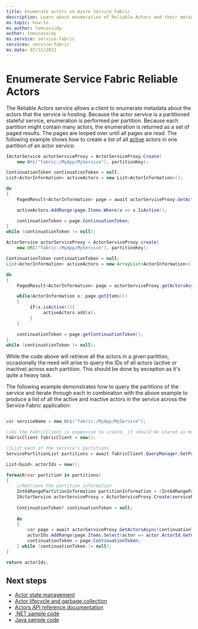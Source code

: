 ```yaml
---
title: Enumerate actors on Azure Service Fabric 
description: Learn about enumeration of Reliable Actors and their metadata in an Azure Service Fabric application using examples.
ms.topic: how-to
ms.author: tomcassidy
author: tomvcassidy
ms.service: service-fabric
services: service-fabric
ms.date: 07/11/2022
---
```


# Enumerate Service Fabric Reliable Actors
The Reliable Actors service allows a client to enumerate metadata about the actors that the service is hosting. Because the actor service is a partitioned stateful service, enumeration is performed per partition. Because each partition might contain many actors, the enumeration is returned as a set of paged results. The pages are looped over until all pages are read. The following example shows how to create a list of all [active](service-fabric-reliable-actors-lifecycle.md) actors in one partition of an actor service:

```csharp
IActorService actorServiceProxy = ActorServiceProxy.Create(
    new Uri("fabric:/MyApp/MyService"), partitionKey);

ContinuationToken continuationToken = null;
List<ActorInformation> activeActors = new List<ActorInformation>();

do
{
    PagedResult<ActorInformation> page = await actorServiceProxy.GetActorsAsync(continuationToken, cancellationToken);

    activeActors.AddRange(page.Items.Where(x => x.IsActive));

    continuationToken = page.ContinuationToken;
}
while (continuationToken != null);
```

```Java
ActorService actorServiceProxy = ActorServiceProxy.create(
    new URI("fabric:/MyApp/MyService"), partitionKey);

ContinuationToken continuationToken = null;
List<ActorInformation> activeActors = new ArrayList<ActorInformation>();

do
{
    PagedResult<ActorInformation> page = actorServiceProxy.getActorsAsync(continuationToken);

    while(ActorInformation x: page.getItems())
    {
         if(x.isActive()){
              activeActors.add(x);
         }
    }

    continuationToken = page.getContinuationToken();
}
while (continuationToken != null);
```

While the code above will retrieve all the actors in a given partition, occasionally the need will arise to query the IDs of all actors (active or inactive) across each partition. This should be done by exception as it's quite a heavy task.

The following example demonstrates how to query the partitions of the service and iterate through each in combination with the above example to produce a list of all the active and inactive actors in the service across the Service Fabric application:


```csharp

var serviceName = new Uri("fabric:/MyApp/MyService");

//As the FabricClient is expensive to create, it should be shared as much as possible
FabricClient fabricClient = new();

//List each of the service's partitions
ServicePartitionList partitions = await fabricClient.QueryManager.GetPartitionListAsync(serviceName);

List<Guid> actorIds = new();

foreach(var partition in partitions)
{
    //Retrieve the partition information
    Int64RangePartitionInformation partitionInformation = (Int64RangePartitionInformation)partition.PartitionInformation; //Actors are restricted to the uniform Int64 scheme per https://learn.microsoft.com/azure/service-fabric/service-fabric-reliable-actors-introduction#distribution-and-failover
    IActorService actorServiceProxy = ActorServiceProxy.Create(serviceName, partitionInformation.LowKey);
    
    ContinuationToken? continuationToken = null;
    
    do 
    {
        var page = await actorServiceProxy.GetActorsAsync(continuationToken, cancellationToken);
        actorIds.AddRange(page.Items.Select(actor => actor.ActorId.GetGuidId());
        continuationToken = page.ContinuationToken;
    } while (continuationToken != null);
}

return actorIds;
```


## Next steps
* [Actor state management](service-fabric-reliable-actors-state-management.md)
* [Actor lifecycle and garbage collection](service-fabric-reliable-actors-lifecycle.md)
* [Actors API reference documentation](/previous-versions/azure/dn971626(v=azure.100))
* [.NET sample code](https://github.com/Azure-Samples/service-fabric-dotnet-getting-started)
* [Java sample code](https://github.com/Azure-Samples/service-fabric-java-getting-started)

<!--Image references-->
[1]: ./media/service-fabric-reliable-actors-platform/actor-service.png
[2]: ./media/service-fabric-reliable-actors-platform/app-deployment-scripts.png
[3]: ./media/service-fabric-reliable-actors-platform/actor-partition-info.png
[4]: ./media/service-fabric-reliable-actors-platform/actor-replica-role.png
[5]: ./media/service-fabric-reliable-actors-introduction/distribution.png
